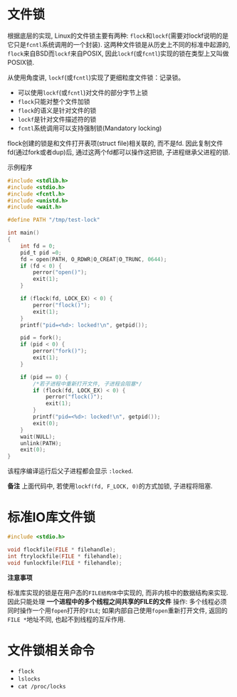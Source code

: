 # 文件锁
根据底层的实现, Linux的文件锁主要有两种: `flock`和`lockf`(需要对lockf说明的是它只是`fcntl`系统调用的一个封装).
这两种文件锁是从历史上不同的标准中起源的, `flock`来自BSD而`lockf`来自POSIX, 因此`lockf`(或`fcntl`)实现的锁在类型上又叫做POSIX锁.

从使用角度讲, `lockf`(或`fcntl`)实现了更细粒度文件锁：记录锁。
   * 可以使用`lockf`(或`fcntl`)对文件的部分字节上锁
   * `flock`只能对整个文件加锁
   * `flock`的语义是针对文件的锁
   * `lockf`是针对文件描述符的锁
   * `fcntl`系统调用可以支持强制锁(Mandatory locking)

flock创建的锁是和文件打开表项(struct file)相关联的, 而不是fd.  因此复制文件fd(通过fork或者dup)后, 通过这两个fd都可以操作这把锁, 子进程继承父进程的锁.

示例程序
```c
#include <stdlib.h>
#include <stdio.h>
#include <fcntl.h>
#include <unistd.h>
#include <wait.h>

#define PATH "/tmp/test-lock"

int main()
{
    int fd = 0;
    pid_t pid =0;
    fd = open(PATH, O_RDWR|O_CREAT|O_TRUNC, 0644);
    if (fd < 0) {
        perror("open()");
        exit(1);
    }

    if (flock(fd, LOCK_EX) < 0) {
        perror("flock()");
        exit(1);
    }
    printf("pid=<%d>: locked!\n", getpid());

    pid = fork();
    if (pid < 0) {
        perror("fork()");
        exit(1);
    }

    if (pid == 0) {
        /*若子进程中重新打开文件, 子进程会阻塞*/
        if (flock(fd, LOCK_EX) < 0) {
            perror("flock()");
            exit(1);
        }
        printf("pid=<%d>: locked!\n", getpid());
        exit(0);
    }
    wait(NULL);
    unlink(PATH);
    exit(0);
}
```
该程序编译运行后父子进程都会显示 `:locked`.

**备注**
上面代码中, 若使用`lockf(fd, F_LOCK, 0)`的方式加锁, 子进程将阻塞.

# 标准IO库文件锁
```c
#include <stdio.h>

void flockfile(FILE * filehandle);
int ftrylockfile(FILE * filehandle);
void funlockfile(FILE * filehandle);
```
**注意事项**

标准库实现的锁是在用户态的`FILE结构体`中实现的, 而非内核中的数据结构来实现.
因此只能处理 **一个进程中的多个线程之间共享的FILE的文件** 操作: 多个线程必须同时操作一个用`fopen`打开的`FILE`;
如果内部自己使用`fopen`重新打开文件, 返回的`FILE *`地址不同, 也起不到线程的互斥作用.

# 文件锁相关命令
   * `flock`
   * `lslocks`
   * `cat /proc/locks`
